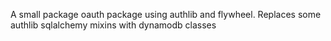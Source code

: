 A small package oauth package using authlib and flywheel. Replaces some authlib sqlalchemy mixins with dynamodb classes